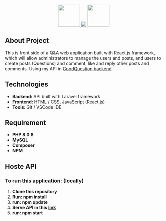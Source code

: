 <p align="center">
        <a href="https://laravel.com/" rel="nofollow">
            <img src="https://camo.githubusercontent.com/20b4a486c03551decc449bbca9e4fe3de15699c928a716f1442b9af721b2ded0/68747470733a2f2f75706c6f61642e77696b696d656469612e6f72672f77696b6970656469612f636f6d6d6f6e732f332f33362f4c6f676f2e6d696e2e737667" height="70" data-canonical-src="https://upload.wikimedia.org/wikipedia/commons/3/36/Logo.min.svg" style="max-width:100%;">
        </a>
        <a href="https://reactjs.org/" rel="nofollow">
            <img src="https://www.google.co.ma/url?sa=i&url=https%3A%2F%2Fwww.alioze.com%2Freact-js&psig=AOvVaw0VW3PUTgsiIsmYtXMf9y4-&ust=1634242013119000&source=images&cd=vfe&ved=0CAsQjRxqFwoTCJD0poqYyPMCFQAAAAAdAAAAABAD" style="max-width:100%;">
        </a>
        <img src="https://upload.wikimedia.org/wikipedia/commons/thumb/9/99/Unofficial_JavaScript_logo_2.svg/480px-Unofficial_JavaScript_logo_2.svg.png" height="70"style="max-width:100%;">
</p>

## About Project

This is front side of a Q&A web application built with React.js framework, which will allow administrators to manage the users and posts, and users to create posts (Questions) and comment, like and reply other posts and comments. Using my API in <a href="https://github.com/Elh-Ayoub/Good_Question_backend">GoodQuestion backend</a>
<h2>Technologies</h2>
<ul>
    <li><b>Backend: </b> API built with Laravel framework</li>
    <li><b>Frontend: </b> HTML / CSS, JavaScript (React.js) </li>
    <li><b>Tools: </b> Git / VSCode IDE </li>
</ul>
<h2>Requirement</h2>
<ul>
    <li><b>PHP 8.0.6</b></li>
    <li><b>MySQL</b></li>
    <li><b>Composer</b></li>
    <li><b>NPM</b></li>
</ul>
<h2>Hoste API</h2>
<h3>To run this application: (locally)</h3>
<ol>
    <li><b>Clone this repository</b></li>
    <li><b>Run: npm install</b></li>
    <li><b>run: npm update</b></li>
    <li><b>Serve API in this <a href="https://github.com/Elh-Ayoub/Good_Question_backend">link</a></b></li>
    <li><b>run: npm start</b></li>
</ol>